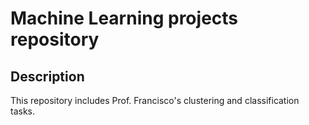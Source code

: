 # Machine Learning projects repository

## Description

This repository includes Prof. Francisco's clustering and classification tasks.
